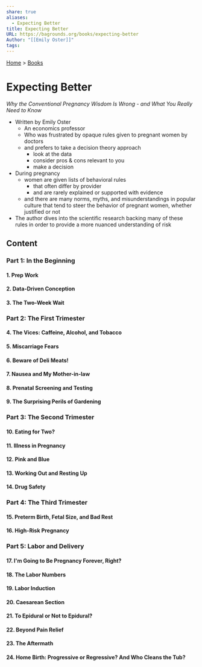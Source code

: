 ```yaml
---  
share: true  
aliases:  
  - Expecting Better  
title: Expecting Better  
URL: https://bagrounds.org/books/expecting-better  
Author: "[[Emily Oster]]"  
tags:   
---  
```

[Home](../index.md) > [Books](./index.md)  
# Expecting Better  
_Why the Conventional Pregnancy Wisdom Is Wrong - and What You Really Need to Know_  
  
- Written by Emily Oster  
  - An economics professor  
  - Who was frustrated by opaque rules given to pregnant women by doctors  
  - and prefers to take a decision theory approach  
    - look at the data  
    - consider pros & cons relevant to you  
    - make a decision  
- During pregnancy  
  - women are given lists of behavioral rules  
    - that often differ by provider  
    - and are rarely explained or supported with evidence  
  - and there are many norms, myths, and misunderstandings in popular culture that tend to steer the behavior of pregnant women, whether justified or not  
- The author dives into the scientific research backing many of these rules in order to provide a more nuanced understanding of risk  
  
## Content  
### Part 1: In the Beginning  
#### 1. Prep Work  
#### 2. Data-Driven Conception  
#### 3. The Two-Week Wait  
### Part 2: The First Trimester  
#### 4. The Vices: Caffeine, Alcohol, and Tobacco  
#### 5. Miscarriage Fears  
#### 6. Beware of Deli Meats!   
#### 7. Nausea and My Mother-in-law  
#### 8. Prenatal Screening and Testing  
#### 9. The Surprising Perils of Gardening  
### Part 3: The Second Trimester  
#### 10. Eating for Two?   
#### 11. Illness in Pregnancy  
#### 12. Pink and Blue  
#### 13. Working Out and Resting Up  
#### 14. Drug Safety  
### Part 4: The Third Trimester  
#### 15. Preterm Birth, Fetal Size, and Bad Rest  
#### 16. High-Risk Pregnancy  
### Part 5: Labor and Delivery  
#### 17. I'm Going to Be Pregnancy Forever, Right?   
#### 18. The Labor Numbers  
#### 19. Labor Induction  
#### 20. Caesarean Section  
#### 21. To Epidural or Not to Epidural?  
#### 22. Beyond Pain Relief  
#### 23. The Aftermath  
#### 24. Home Birth: Progressive or Regressive? And Who Cleans the Tub?  
